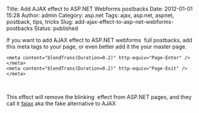 Title: Add AJAX effect to ASP.NET Webforms postbacks
Date: 2012-01-01 15:28
Author: admin
Category: asp.net
Tags: ajax, asp.net, aspnet, postback, tips, tricks
Slug: add-ajax-effect-to-asp-net-webforms-postbacks
Status: published

If you want to add AJAX effect to ASP.NET webforms  full postbacks, add
this meta tags to your page, or even better add it the your master page.

``` {.brush: .xml;}
<meta content="blendTrans(Duration=0.2)" http-equiv="Page-Enter" /></meta>
<meta content="blendTrans(Duration=0.2)" http-equiv="Page-Exit" /></meta>
```

 

This effect will remove the blinking  effect from ASP.NET pages, and
they call it [fajax](http://secretgeek.net/fajax.asp) aka the fake
alternative to AJAX
